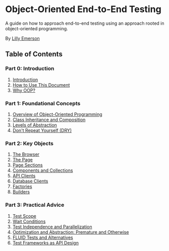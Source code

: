 # Object-Oriented End-to-End Testing
A guide on how to approach end-to-end testing using an approach rooted in object-oriented programming.

By [Lilly Emerson](https://www.linkedin.com/in/lilly-e-emerson/)

## Table of Contents
### Part 0: Introduction
1. [Introduction](./Introduction/Introduction.md)
2. [How to Use This Document](./Introduction/How%20to%20Use.md)
3. [Why OOP?](./Introduction/Why%20OOP.md)

### Part 1: Foundational Concepts
1. [Overview of Object-Oriented Programming]()
2. [Class Inheritance and Composition]()
3. [Levels of Abstraction]() 
4. [Don't Repeat Yourself (DRY)]()

### Part 2: Key Objects
1. [The Browser]()
2. [The Page]()
3. [Page Sections]()
4. [Components and Collections]()
5. [API Clients]()
6. [Database Clients]()
7. [Factories]()
8. [Builders]()

### Part 3: Practical Advice
1. [Test Scope]()
2. [Wait Conditions]()
3. [Test Independence and Parallelization]()
4. [Optimization and Abstraction: Premature and Otherwise]()
5. [FLUID Tests and Alternatives]()
6. [Test Frameworks as API Design]()

